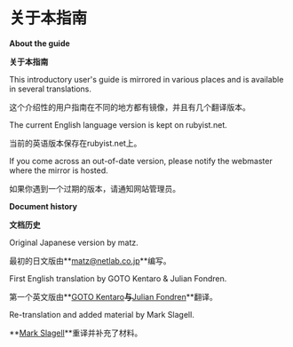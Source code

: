 # 关于本指南
**About the guide**

**关于本指南**

This introductory user's guide is mirrored in various places and is available in several translations. 

这个介绍性的用户指南在不同的地方都有镜像，并且有几个翻译版本。

The current English language version is kept on rubyist.net. 

当前的英语版本保存在rubyist.net上。

If you come across an out-of-date version, please notify the webmaster where the mirror is hosted.

如果你遇到一个过期的版本，请通知网站管理员。

**Document history**

**文档历史**

Original Japanese version by matz.

最初的日文版由**<matz@netlab.co.jp>**编写。

First English translation by GOTO Kentaro & Julian Fondren.

第一个英文版由**[GOTO Kentaro](http://www.math.sci.hokudai.ac.jp/~gotoken/ruby/ruby-uguide/)**与**[Julian Fondren](mailto:gotoken@notwork.org)**翻译。

Re-translation and added material by Mark Slagell.

**[Mark Slagell](mailto:slagell@ruby-lang.org)**重译并补充了材料。